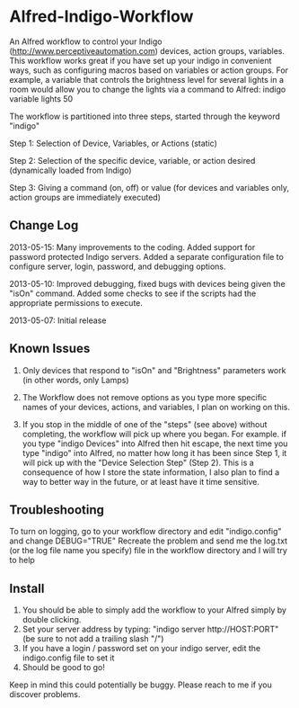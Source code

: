 Alfred-Indigo-Workflow
======================

An Alfred workflow to control your Indigo (http://www.perceptiveautomation.com) devices, action groups, variables.  This workflow works great if you have set up your indigo in convenient ways, such as configuring macros based on variables or action groups.  For example, a variable that controls the brightness level for several lights in a room would allow you to change the lights via a command to Alfred: indigo variable lights 50

The workflow is partitioned into three steps, started through the keyword "indigo"

Step 1: Selection of Device, Variables, or Actions (static)

Step 2: Selection of the specific device, variable, or action desired (dynamically loaded from Indigo)

Step 3: Giving a command (on, off) or value (for devices and variables only, action groups are immediately executed)

Change Log
-----
2013-05-15: Many improvements to the coding.  Added support for password protected Indigo servers.  Added a separate configuration file to configure server, login, password, and debugging options.

2013-05-10: Improved debugging, fixed bugs with devices being given the "isOn" command.  Added some checks to see if the scripts had the appropriate permissions to execute.

2013-05-07: Initial release


Known Issues
-----
1. Only devices that respond to "isOn" and "Brightness" parameters work (in other words, only Lamps)

2. The Workflow does not remove options as you type more specific names of your devices, actions, and variables, I plan on working on this.

3. If you stop in the middle of one of the "steps" (see above) without completing, the workflow will pick up where you began.  For example. if you type "indigo Devices" into Alfred then hit escape, the next time you type "indigo" into Alfred, no matter how long it has been since Step 1, it will pick up with the "Device Selection Step" (Step 2).  This is a consequence of how I store the state information, I also plan to find a way to better way in the future, or at least have it time sensitive.

Troubleshooting
-----
To turn on logging, go to your workflow directory and edit "indigo.config" and change DEBUG="TRUE"
Recreate the problem and send me the log.txt (or the log file name you specify) file in the workflow directory and I will try to help

Install
-----
1. You should be able to simply add the workflow to your Alfred simply by double clicking.
2. Set your server address by typing: "indigo server http://HOST:PORT" (be sure to not add a trailing slash "/")
3. If you have a login / password set on your indigo server, edit the indigo.config file to set it
3. Should be good to go!

Keep in mind this could potentially be buggy.  Please reach to me if you discover problems.